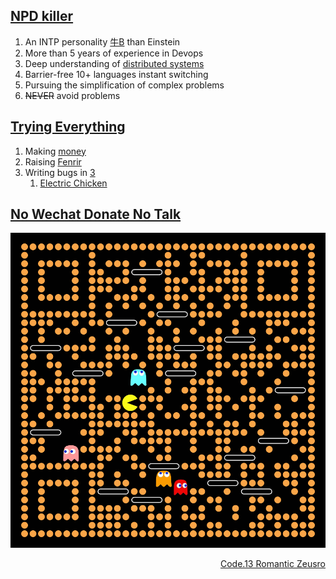 ## [NPD killer](https://www.youtube.com/watch?v=EtGhFQ88mjc)

1. An INTP personality [牛B](https://github.com/zeusro/quantum) than Einstein
1. More than 5 years of experience in Devops
3. Deep understanding of [distributed systems](https://www.bullshitprogram.com/distributed-husband-system/)
5. Barrier-free 10+ languages instant switching
1. Pursuing the simplification of complex problems
8. ~~NEVER~~ avoid problems

## [Trying Everything](https://www.youtube.com/watch?v=c6rP-YP4c5I)

1. Making [money](https://github.com/p-program/money)
1. Raising [Fenrir](https://github.com/p-program/Fenrir)
1. Writing bugs in [3](https://github.com/zeusro/math/blob/main/n/3.md)
    1. [Electric Chicken](doing/ec.md)

## [No Wechat Donate No Talk](https://chatbot.weixin.qq.com)

![image](pay.png)

<div align="right">
  <a href="https://github.com/zeusro/C13">Code.13 Romantic Zeusro</a>
</div>
